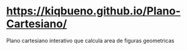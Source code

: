 # https://kiqbueno.github.io/Plano-Cartesiano/
Plano cartesiano interativo que calcula area de figuras geometricas
